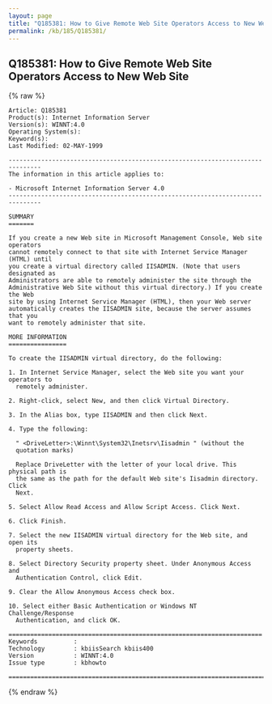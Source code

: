 ```yaml
---
layout: page
title: "Q185381: How to Give Remote Web Site Operators Access to New Web Site"
permalink: /kb/185/Q185381/
---
```


## Q185381: How to Give Remote Web Site Operators Access to New Web Site

{% raw %}

	Article: Q185381
	Product(s): Internet Information Server
	Version(s): WINNT:4.0
	Operating System(s): 
	Keyword(s): 
	Last Modified: 02-MAY-1999
	
	-------------------------------------------------------------------------------
	The information in this article applies to:
	
	- Microsoft Internet Information Server 4.0 
	-------------------------------------------------------------------------------
	
	SUMMARY
	=======
	
	If you create a new Web site in Microsoft Management Console, Web site operators
	cannot remotely connect to that site with Internet Service Manager (HTML) until
	you create a virtual directory called IISADMIN. (Note that users designated as
	Administrators are able to remotely administer the site through the
	Administrative Web Site without this virtual directory.) If you create the Web
	site by using Internet Service Manager (HTML), then your Web server
	automatically creates the IISADMIN site, because the server assumes that you
	want to remotely administer that site.
	
	MORE INFORMATION
	================
	
	To create the IISADMIN virtual directory, do the following:
	
	1. In Internet Service Manager, select the Web site you want your operators to
	  remotely administer.
	
	2. Right-click, select New, and then click Virtual Directory.
	
	3. In the Alias box, type IISADMIN and then click Next.
	
	4. Type the following:
	
	  " <DriveLetter>:\Winnt\System32\Inetsrv\Iisadmin " (without the
	  quotation marks)
	
	  Replace DriveLetter with the letter of your local drive. This physical path is
	  the same as the path for the default Web site's Iisadmin directory. Click
	  Next.
	
	5. Select Allow Read Access and Allow Script Access. Click Next.
	
	6. Click Finish.
	
	7. Select the new IISADMIN virtual directory for the Web site, and open its
	  property sheets.
	
	8. Select Directory Security property sheet. Under Anonymous Access and
	  Authentication Control, click Edit.
	
	9. Clear the Allow Anonymous Access check box.
	
	10. Select either Basic Authentication or Windows NT Challenge/Response
	  Authentication, and click OK.
	
	======================================================================
	Keywords          :  
	Technology        : kbiisSearch kbiis400
	Version           : WINNT:4.0
	Issue type        : kbhowto
	
	=============================================================================
	

{% endraw %}
